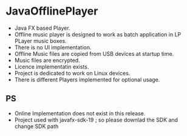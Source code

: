 # JavaOfflinePlayer

- Java FX based Player.
- Offline music player is designed to work as batch application in LP PLayer music boxes.
- There is no UI implementation. 
- Offline Music files are copied from USB devices at startup time.
- Music files are encrypted.
- Licence implementatin exists.
- Project is dedicated to work on Linux devices.
- There is different Players implemented for optional usage.
## PS
- Online Implementation does not exist in this release.
- Project used with javafx-sdk-19 ; so please downlad the SDK and change SDK path
